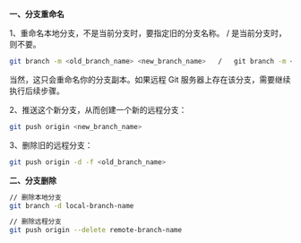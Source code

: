 **一、分支重命名**

1、重命名本地分支，不是当前分支时，要指定旧的分支名称。 / 是当前分支时，则不要。

```sh
git branch -m <old_branch_name> <new_branch_name>   /   git branch -m <new_branch_name>
```

当然，这只会重命名你的分支副本。如果远程 Git 服务器上存在该分支，需要继续执行后续步骤。

2、推送这个新分支，从而创建一个新的远程分支：

```sh
git push origin <new_branch_name>
```

3、删除旧的远程分支：

```sh
git push origin -d -f <old_branch_name>
```

**二、分支删除**

```sh
// 删除本地分支
git branch -d local-branch-name

// 删除远程分支
git push origin --delete remote-branch-name
```
